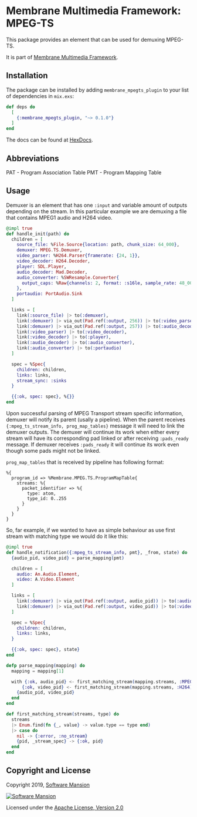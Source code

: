 # Membrane Multimedia Framework: MPEG-TS

This package provides an element that can be used for demuxing MPEG-TS.

It is part of [Membrane Multimedia Framework](https://membraneframework.org).

## Installation

The package can be installed by adding `membrane_mpegts_plugin` to your list of dependencies in `mix.exs`:

```elixir
def deps do
  [
    {:membrane_mpegts_plugin, "~> 0.1.0"}
  ]
end
```

The docs can be found at [HexDocs](https://hexdocs.pm/membrane_mpegts_plugin).

## Abbreviations

PAT - Program Association Table
PMT - Program Mapping Table

## Usage

Demuxer is an element that has one `:input` and variable amount of outputs depending on the stream.
In this particular example we are demuxing a file that contains MPEG1 audio and H264 video.

```elixir
@impl true
def handle_init(path) do
  children = [
    source_file: %File.Source{location: path, chunk_size: 64_000},
    demuxer: MPEG.TS.Demuxer,
    video_parser: %H264.Parser{framerate: {24, 1}},
    video_decoder: H264.Decoder,
    player: SDL.Player,
    audio_decoder: Mad.Decoder,
    audio_converter: %SWResample.Converter{
      output_caps: %Raw{channels: 2, format: :s16le, sample_rate: 48_000}
    },
    portaudio: PortAudio.Sink
  ]

  links = [
    link(:source_file) |> to(:demuxer),
    link(:demuxer) |> via_out(Pad.ref(:output, 256)) |> to(:video_parser),
    link(:demuxer) |> via_out(Pad.ref(:output, 257)) |> to(:audio_decoder),
    link(:video_parser) |> to(:video_decoder),
    link(:video_decoder) |> to(:player),
    link(:audio_decoder) |> to(:audio_converter),
    link(:audio_converter) |> to(:portaudio)
  ]

  spec = %Spec{
    children: children,
    links: links,
    stream_sync: :sinks
  }

  {{:ok, spec: spec}, %{}}
end
```

Upon successful parsing of MPEG Transport stream specific information, demuxer will notify
its parent (usally a pipeline). When the parent receives `{:mpeg_ts_stream_info, prog_map_tables}` message it will need to
link the demuxer outputs. The demuxer will continue its work when either every stream will have its
corresponding pad linked or after receiving `:pads_ready` message. If demuxer receives
`:pads_ready` it will continue its work even though some pads might not be linked.

`prog_map_tables` that is received by pipeline has following format:

```
%{
  program_id => %Membrane.MPEG.TS.ProgramMapTable{
    streams: %{
      packet_identifier => %{
        type: atom,
        type_id: 0..255
      }
    }
  }
}
```

So, far example, if we wanted to have as simple behaviour as use first stream with matching type
we would do it like this:

```elixir
@impl true
def handle_notification({:mpeg_ts_stream_info, pmt}, _from, state) do
  {audio_pid, video_pid} = parse_mapping(pmt)

  children = [
    audio: An.Audio.Element,
    video: A.Video.Element
  ]

  links = [
    link(:demuxer) |> via_out(Pad.ref(:output, audio_pid)) |> to(:audio),
    link(:demuxer) |> via_out(Pad.ref(:output, video_pid)) |> to(:video)
  ]

  spec = %Spec{
    children: children,
    links: links,
  }

  {{:ok, spec: spec}, state}
end

defp parse_mapping(mapping) do
  mapping = mapping[1]

  with {:ok, audio_pid} <- first_matching_stream(mapping.streams, :MPEG1_AUDIO),
      {:ok, video_pid} <- first_matching_stream(mapping.streams, :H264) do
    {audio_pid, video_pid}
  end
end

def first_matching_stream(streams, type) do
  streams
  |> Enum.find(fn {_, value} -> value.type == type end)
  |> case do
    nil -> {:error, :no_stream}
    {pid, _stream_spec} -> {:ok, pid}
  end
end
```

## Copyright and License

Copyright 2019, [Software Mansion](https://swmansion.com/?utm_source=git&utm_medium=readme&utm_campaign=membrane_mpegts_plugin)

[![Software Mansion](https://logo.swmansion.com/logo?color=white&variant=desktop&width=200&tag=membrane-github)](https://swmansion.com/?utm_source=git&utm_medium=readme&utm_campaign=membrane_mpegts_plugin)

Licensed under the [Apache License, Version 2.0](https://github.com/membraneframework/membrane_mpegts_plugin/blob/master/LICENSE)

